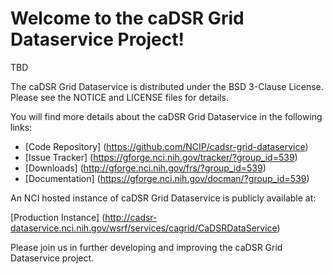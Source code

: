 Welcome to the caDSR Grid Dataservice Project!
=====================================
TBD

The caDSR Grid Dataservice is distributed under the BSD 3-Clause License.
Please see the NOTICE and LICENSE files for details.

You will find more details about the caDSR Grid Dataservice in the following links:

 * [Code Repository] (https://github.com/NCIP/cadsr-grid-dataservice)
 * [Issue Tracker] (https://gforge.nci.nih.gov/tracker/?group_id=539)
 * [Downloads] (http://gforge.nci.nih.gov/frs/?group_id=539)
 * [Documentation] (https://gforge.nci.nih.gov/docman/?group_id=539)
 
An NCI hosted instance of caDSR Grid Dataservice is publicly available at:

[Production Instance] (http://cadsr-dataservice.nci.nih.gov/wsrf/services/cagrid/CaDSRDataService)

Please join us in further developing and improving the caDSR Grid Dataservice project.
